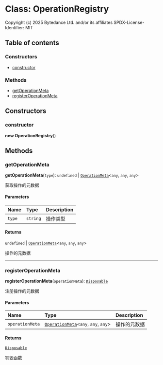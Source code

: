 # Class: OperationRegistry

Copyright (c) 2025 Bytedance Ltd. and/or its affiliates
SPDX-License-Identifier: MIT

## Table of contents

### Constructors

* [constructor](/en/auto-docs/free-layout-editor/classes/OperationRegistry.md#constructor)

### Methods

* [getOperationMeta](/en/auto-docs/free-layout-editor/classes/OperationRegistry.md#getoperationmeta)
* [registerOperationMeta](/en/auto-docs/free-layout-editor/classes/OperationRegistry.md#registeroperationmeta)

## Constructors

### constructor

**new OperationRegistry**()

## Methods

### getOperationMeta

**getOperationMeta**(`type`): `undefined` | [`OperationMeta`](/en/auto-docs/free-layout-editor/interfaces/OperationMeta.md)<`any`, `any`, `any`>

获取操作的元数据

#### Parameters

| Name | Type | Description |
| :------ | :------ | :------ |
| `type` | `string` | 操作类型 |

#### Returns

`undefined` | [`OperationMeta`](/en/auto-docs/free-layout-editor/interfaces/OperationMeta.md)<`any`, `any`, `any`>

操作的元数据

***

### registerOperationMeta

**registerOperationMeta**(`operationMeta`): [`Disposable`](/en/auto-docs/free-layout-editor/interfaces/Disposable-1.md)

注册操作的元数据

#### Parameters

| Name | Type | Description |
| :------ | :------ | :------ |
| `operationMeta` | [`OperationMeta`](/en/auto-docs/free-layout-editor/interfaces/OperationMeta.md)<`any`, `any`, `any`> | 操作的元数据 |

#### Returns

[`Disposable`](/en/auto-docs/free-layout-editor/interfaces/Disposable-1.md)

销毁函数
